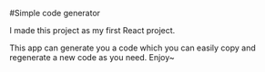 #Simple code generator

I made this project as my first React project.

This app can generate you a code which you can easily copy and regenerate a new code as you need.
Enjoy~